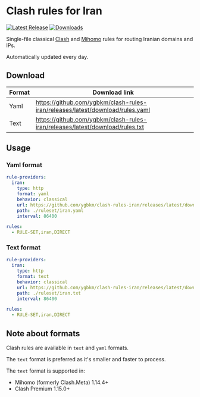 # Clash rules for Iran

[![Latest Release](https://img.shields.io/github/release-date/ygbkm/clash-rules-iran?display_date=published_at&label=Latest%20Release&color=%23347d39)](https://github.com/ygbkm/clash-rules-iran/releases)
[![Downloads](https://img.shields.io/github/downloads/ygbkm/clash-rules-iran/total?label=Downloads&color=%23347d39)](https://github.com/ygbkm/clash-rules-iran/releases)

Single-file classical
[Clash](https://github.com/topics/clash)
and [Mihomo](https://github.com/MetaCubeX/mihomo/tree/Meta)
rules for routing Iranian domains and IPs.

Automatically updated every day.

## Download

| Format | Download link |
|--------|---------------|
| Yaml   | https://github.com/ygbkm/clash-rules-iran/releases/latest/download/rules.yaml |
| Text   | https://github.com/ygbkm/clash-rules-iran/releases/latest/download/rules.txt |

## Usage

### Yaml format

```yaml
rule-providers:
  iran:
    type: http
    format: yaml
    behavior: classical
    url: https://github.com/ygbkm/clash-rules-iran/releases/latest/download/rules.yaml
    path: ./ruleset/iran.yaml
    interval: 86400

rules:
  - RULE-SET,iran,DIRECT
```

### Text format

```yaml
rule-providers:
  iran:
    type: http
    format: text
    behavior: classical
    url: https://github.com/ygbkm/clash-rules-iran/releases/latest/download/rules.txt
    path: ./ruleset/iran.txt
    interval: 86400

rules:
  - RULE-SET,iran,DIRECT
```

## Note about formats

Clash rules are available in `text` and `yaml` formats.

The `text` format is preferred as it's smaller and faster to process.

The `text` format is supported in:

- Mihomo (formerly Clash.Meta) 1.14.4+
- Clash Premium 1.15.0+
